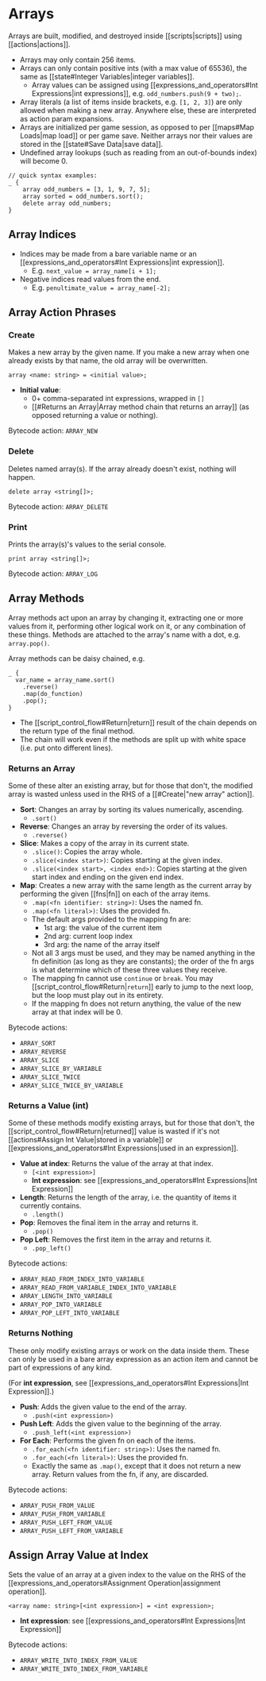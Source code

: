 # Arrays

Arrays are built, modified, and destroyed inside [[scripts|scripts]] using [[actions|actions]].

- Arrays may only contain 256 items.
- Arrays can only contain positive ints (with a max value of 65536), the same as [[state#Integer Variables|integer variables]].
    - Array values can be assigned using [[expressions_and_operators#Int Expressions|int expressions]], e.g. `odd_numbers.push(9 + two);`.
- Array literals (a list of items inside brackets, e.g. `[1, 2, 3]`) are only allowed when making a new array. Anywhere else, these are interpreted as action param expansions.
- Arrays are initialized per game session, as opposed to per [[maps#Map Loads|map load]] or per game save. Neither arrays nor their values are stored in the [[state#Save Data|save data]].
- Undefined array lookups (such as reading from an out-of-bounds index) will become 0.


```mgs
// quick syntax examples:
_ {
	array odd_numbers = [3, 1, 9, 7, 5];
	array sorted = odd_numbers.sort();
	delete array odd_numbers;
}
```

## Array Indices

- Indices may be made from a bare variable name or an [[expressions_and_operators#Int Expressions|int expression]].
	- E.g. `next_value = array_name[i + 1];`
- Negative indices read values from the end.
	- E.g. `penultimate_value = array_name[-2];`

## Array Action Phrases

### Create

Makes a new array by the given name. If you make a new array when one already exists by that name, the old array will be overwritten.

```
array <name: string> = <initial value>;
```

- **Initial value**:
	- 0+ comma-separated int expressions, wrapped in `[]`
	- [[#Returns an Array|Array method chain that returns an array]] (as opposed returning a value or nothing).

Bytecode action: `ARRAY_NEW`

### Delete

Deletes named array(s). If the array already doesn't exist, nothing will happen.

```
delete array <string[]>;
```

Bytecode action: `ARRAY_DELETE`

### Print

Prints the array(s)'s values to the serial console.

```
print array <string[]>;
```

Bytecode action: `ARRAY_LOG`

## Array Methods

Array methods act upon an array by changing it, extracting one or more values from it, performing other logical work on it, or any combination of these things. Methods are attached to the array's name with a dot, e.g. `array.pop()`.

Array methods can be daisy chained, e.g.

```mgs
_ {
  var_name = array_name.sort()
    .reverse()
    .map(do_function)
    .pop();
}
```

- The [[script_control_flow#Return|return]] result of the chain depends on the return type of the final method.
- The chain will work even if the methods are split up with white space (i.e. put onto different lines).

### Returns an Array

Some of these alter an existing array, but for those that don't, the modified array is wasted unless used in the RHS of a [[#Create|"new array" action]].

- **Sort**: Changes an array by sorting its values numerically, ascending.
	- `.sort()`
- **Reverse**: Changes an array by reversing the order of its values.
	- `.reverse()`
- **Slice**: Makes a copy of the array in its current state.
	-  `.slice()`: Copies the array whole.
    -  `.slice(<index start>)`: Copies starting at the given index.
    -  `.slice(<index start>, <index end>)`: Copies starting at the given start index and ending on the given end index.
- **Map**: Creates a new array with the same length as the current array by performing the given [[fns|fn]] on each of the array items.
	- `.map(<fn identifier: string>)`: Uses the named fn.
	- `.map(<fn literal>)`: Uses the provided fn.
    - The default args provided to the mapping fn are:
	    - 1st arg: the value of the current item
		- 2nd arg: current loop index
		- 3rd arg: the name of the array itself
	- Not all 3 args must be used, and they may be named anything in the fn definition (as long as they are constants); the order of the fn args is what determine which of these three values they receive.
    - The mapping fn cannot use `continue` or `break`. You may [[script_control_flow#Return|`return`]] early to jump to the next loop, but the loop must play out in its entirety.
    - If the mapping fn does not return anything, the value of the new array at that index will be 0.

Bytecode actions:

- `ARRAY_SORT`
- `ARRAY_REVERSE`
- `ARRAY_SLICE`
- `ARRAY_SLICE_BY_VARIABLE`
- `ARRAY_SLICE_TWICE`
- `ARRAY_SLICE_TWICE_BY_VARIABLE`

### Returns a Value (int)

Some of these methods modify existing arrays, but for those that don't, the [[script_control_flow#Return|returned]] value is wasted if it's not [[actions#Assign Int Value|stored in a variable]] or [[expressions_and_operators#Int Expressions|used in an expression]].

- **Value at index**: Returns the value of the array at that index.
	- `[<int expression>]`
	- **Int expression**: see [[expressions_and_operators#Int Expressions|Int Expression]]
- **Length**: Returns the length of the array, i.e. the quantity of items it currently contains.
	- `.length()`
- **Pop**: Removes the final item in the array and returns it.
	- `.pop()`
- **Pop Left**: Removes the first item in the array and returns it.
	- `.pop_left()`

Bytecode actions:

- `ARRAY_READ_FROM_INDEX_INTO_VARIABLE`
- `ARRAY_READ_FROM_VARIABLE_INDEX_INTO_VARIABLE`
- `ARRAY_LENGTH_INTO_VARIABLE`
- `ARRAY_POP_INTO_VARIABLE`
- `ARRAY_POP_LEFT_INTO_VARIABLE`

### Returns Nothing

These only modify existing arrays or work on the data inside them. These can only be used in a bare array expression as an action item and cannot be part of expressions of any kind.

(For **int expression**, see [[expressions_and_operators#Int Expressions|Int Expression]].)

- **Push**: Adds the given value to the end of the array.
	- `.push(<int expression>)`
- **Push Left**: Adds the given value to the beginning of the array.
	- `.push_left(<int expression>)`
- **For Each**: Performs the given fn on each of the items.
	- `.for_each(<fn identifier: string>)`: Uses the named fn.
	- `.for_each(<fn literal>)`: Uses the provided fn.
	- Exactly the same as `.map()`, except that it does not return a new array. Return values from the fn, if any, are discarded.

Bytecode actions:

- `ARRAY_PUSH_FROM_VALUE`
- `ARRAY_PUSH_FROM_VARIABLE`
- `ARRAY_PUSH_LEFT_FROM_VALUE`
- `ARRAY_PUSH_LEFT_FROM_VARIABLE`

## Assign Array Value at Index

Sets the value of an array at a given index to the value on the RHS of the [[expressions_and_operators#Assignment Operation|assignment operation]].

```
<array name: string>[<int expression>] = <int expression>;
```

- **Int expression**: see [[expressions_and_operators#Int Expressions|Int Expression]]

Bytecode actions:

- `ARRAY_WRITE_INTO_INDEX_FROM_VALUE`
- `ARRAY_WRITE_INTO_INDEX_FROM_VARIABLE`

